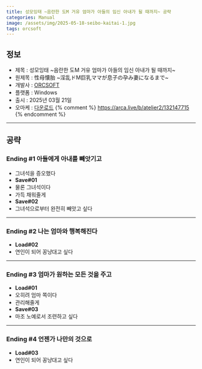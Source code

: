 ```yaml
---
title: 성모잉태 ~음란한 도M 거유 엄마가 아들의 임신 아내가 될 때까지~ 공략
categories: Manual
image: /assets/img/2025-05-18-seibo-kaitai-1.jpg
tags: orcsoft 
---
```


## 정보

* 제목 : 성모잉태 ~음란한 도M 거유 엄마가 아들의 임신 아내가 될 때까지~
* 원제목 : 性母懐胎 ~淫乱ドM巨乳ママが息子の孕み妻になるまで~
* 개발사 : [ORCSOFT](/tags/orcsoft)
* 플랫폼 : Windows
* 출시 : 2025년 03월 21일
* 오마케 : [다운로드](/assets/omake/seibo-kaitai.zip)
{% comment %}
https://arca.live/b/atelier2/132147715
{% endcomment %}

---

## 공략

### Ending #1 아들에게 아내를 빼앗기고

* 그녀석을 증오했다
* **Save#01**
* 물론 그녀석이다
* 가득 채워줄게
* **Save#02**
* 그녀석으로부터 완전히 빼앗고 싶다

---

### Ending #2 나는 엄마와 행복해진다

* **Load#02**
* 연인이 되어 꽁냥대고 싶다

---

### Ending #3 엄마가 원하는 모든 것을 주고

* **Load#01**
* 오히려 엄마 쪽이다
* 관리해줄게
* **Save#03**
* 마조 노예로서 조련하고 싶다

---

### Ending #4 언젠가 나만의 것으로

* **Load#03**
* 연인이 되어 꽁냥대고 싶다


